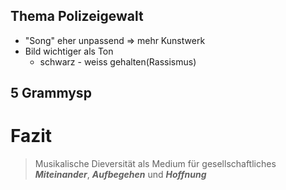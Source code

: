 ## Thema Polizeigewalt

- "Song" eher unpassend => mehr Kunstwerk
- Bild wichtiger als Ton
	- schwarz - weiss gehalten(Rassismus)

## 5 Grammysp

# Fazit
>Musikalische Dieversität als Medium für gesellschaftliches ***Miteinander***, ***Aufbegehen*** und ***Hoffnung***


